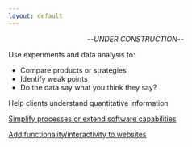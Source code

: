 ```yaml
---
layout: default
---
```

<p style="text-align: center;">--<i>UNDER CONSTRUCTION</i>--</p>

Use experiments and data analysis to:
* Compare products or strategies
* Identify weak points
* Do the data say what you think they say?
<!-- Maybe link to frog project with description of how relates to business? Or better, make JS script to see how good you are at guessing if there is an effect or not. -->


Help clients understand quantitative information
<!-- NOT DONE: Create calculator for Real Estate pricing -->


[Simplify processes or extend software capabilities](/tools/01_TrainingHistory/)
<!-- Link to a description of sheet for Noel -->


[Add functionality/interactivity to websites](/assets/Examples)
<!-- Link to a page with quiz generator and vector visualization in iFrame -->







